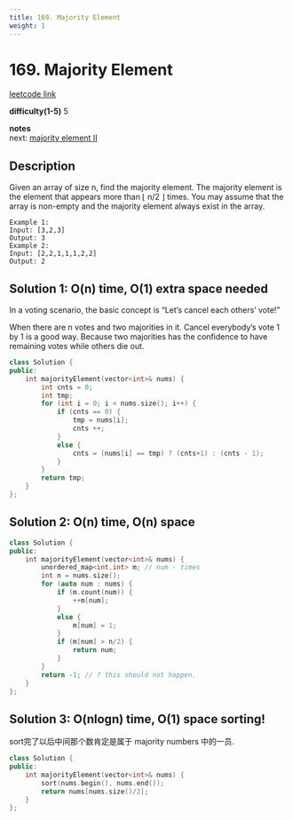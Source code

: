 ```yaml
---
title: 169. Majority Element
weight: 1
---
```

# 169. Majority Element

[leetcode link](https://leetcode.com/problems/majority-element/)

**difficulty(1-5)** 
5

**notes**   
next: [majority element II](229)

## Description

Given an array of size n, find the majority element. The majority element is the element that appears more than ⌊ n/2 ⌋ times.
You may assume that the array is non-empty and the majority element always exist in the array.
```
Example 1:
Input: [3,2,3]
Output: 3
Example 2:
Input: [2,2,1,1,1,2,2]
Output: 2
```

## Solution 1: O(n) time, O(1) extra space needed

In a voting scenario, the basic concept is “Let’s cancel each others’ vote!”

When there are n votes and two majorities in it. Cancel everybody’s vote 1 by 1 is a good way. Because two majorities has the confidence to have remaining votes while others die out.


```c++
class Solution {
public:
    int majorityElement(vector<int>& nums) {
        int cnts = 0;
        int tmp;
        for (int i = 0; i < nums.size(); i++) {
            if (cnts == 0) {
                tmp = nums[i];
                cnts ++;
            }
            else {
                cnts = (nums[i] == tmp) ? (cnts+1) : (cnts - 1);                
            }
        }
        return tmp;
    }
};
```
## Solution 2: O(n) time, O(n) space
```c++
class Solution {
public:
    int majorityElement(vector<int>& nums) {
        unordered_map<int,int> m; // num - times
        int n = nums.size();
        for (auto num : nums) {
            if (m.count(num)) {
                ++m[num];
            }
            else {
                m[num] = 1;
            }
            if (m[num] > n/2) {
                return num;
            }
        }
        return -1; // ? this should not happen.
    }
};
```

## Solution 3: O(nlogn) time, O(1) space sorting!

sort完了以后中间那个数肯定是属于 majority numbers 中的一员.
```c++
class Solution {
public:
    int majorityElement(vector<int>& nums) {
        sort(nums.begin(), nums.end());
        return nums[nums.size()/2];
    }
};
```